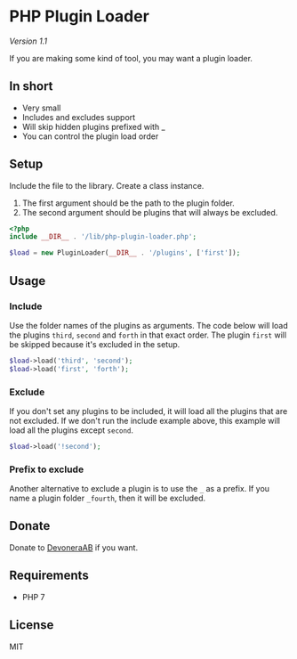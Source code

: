 # PHP Plugin Loader

*Version 1.1*

If you are making some kind of tool, you may want a plugin loader.

## In short

- Very small
- Includes and excludes support
- Will skip hidden plugins prefixed with _
- You can control the plugin load order

## Setup

Include the file to the library. Create a class instance.

1. The first argument should be the path to the plugin folder.
1. The second argument should be plugins that will always be excluded.

```php
<?php
include __DIR__ . '/lib/php-plugin-loader.php';

$load = new PluginLoader(__DIR__ . '/plugins', ['first']);
```

## Usage

### Include

Use the folder names of the plugins as arguments. The code below will load the plugins `third`, `second` and `forth` in that exact order. The plugin `first` will be skipped because it's excluded in the setup.

```php
$load->load('third', 'second');
$load->load('first', 'forth');
```

### Exclude

If you don't set any plugins to be included, it will load all the plugins that are not excluded. If we don't run the include example above, this example will load all the plugins except `second`.

```php
$load->load('!second');
```

### Prefix to exclude

Another alternative to exclude a plugin is to use the `_` as a prefix. If you name a plugin folder `_fourth`, then it will be excluded.

## Donate

Donate to [DevoneraAB](https://www.paypal.me/DevoneraAB) if you want.

## Requirements

- PHP 7

## License

MIT